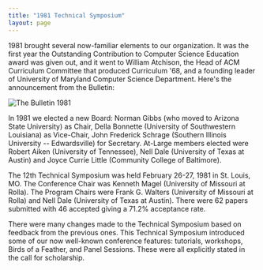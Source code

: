 ```yaml
---
title: "1981 Technical Symposium"
layout: page
---
```


1981 brought several now-familiar elements to our organization. It was
the first year the Outstanding Contribution to Computer Science
Education award was given out, and it went to William Atchison, the Head
of ACM Curriculum Committee that produced Curriculum \'68, and a
founding leader of University of Maryland Computer Science Department.
Here's the announcement from the Bulletin:

![The Bulletin 1981](../files/images/50yearsofSIGCSE/Bulletin1981.jpg)

In 1981 we elected a new Board: Norman Gibbs (who moved to Arizona State
University) as Chair, Della Bonnette (University of Southwestern
Louisiana) as Vice-Chair, John Frederick Schrage (Southern Illinois
University -- Edwardsville) for Secretary. At-Large members elected were
Robert Aiken (University of Tennessee), Nell Dale (University of Texas
at Austin) and Joyce Currie Little (Community College of Baltimore).

The 12th Technical Symposium was held February 26-27, 1981 in St. Louis,
MO. The Conference Chair was Kenneth Magel (University of Missouri at
Rolla). The Program Chairs were Frank G. Walters (University of Missouri
at Rolla) and Nell Dale (University of Texas at Austin). There were 62
papers submitted with 46 accepted giving a 71.2% acceptance rate.

There were many changes made to the Technical Symposium based on
feedback from the previous ones. This Technical Symposium introduced
some of our now well-known conference features: tutorials, workshops,
Birds of a Feather, and Panel Sessions. These were all explicitly stated
in the call for scholarship.